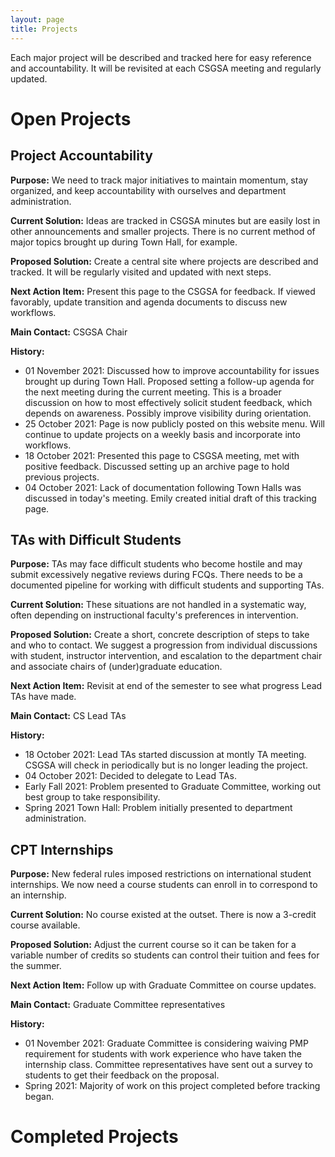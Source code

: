 ```yaml
---
layout: page
title: Projects
---
```


Each major project will be described and tracked here for easy reference and accountability. It will be revisited at each CSGSA meeting and regularly updated.

# Open Projects

## Project Accountability
**Purpose:** We need to track major initiatives to maintain momentum, stay organized, and keep accountability with ourselves and department administration.

**Current Solution:** Ideas are tracked in CSGSA minutes but are easily lost in other announcements and smaller projects. There is no current method of major topics brought up during Town Hall, for example.

**Proposed Solution:** Create a central site where projects are described and tracked. It will be regularly visited and updated with next steps.

**Next Action Item:** Present this page to the CSGSA for feedback. If viewed favorably, update transition and agenda documents to discuss new workflows.

**Main Contact:** CSGSA Chair

**History:**
- 01 November 2021: Discussed how to improve accountability for issues brought up during Town Hall. Proposed setting a follow-up agenda for the next meeting during the current meeting. This is a broader discussion on how to most effectively solicit student feedback, which depends on awareness. Possibly improve visibility during orientation.
- 25 October 2021: Page is now publicly posted on this website menu. Will continue to update projects on a weekly basis and incorporate into workflows.
- 18 October 2021: Presented this page to CSGSA meeting, met with positive feedback. Discussed setting up an archive page to hold previous projects.
- 04 October 2021: Lack of documentation following Town Halls was discussed in today's meeting. Emily created initial draft of this tracking page.

## TAs with Difficult Students
**Purpose:** TAs may face difficult students who become hostile and may submit excessively negative reviews during FCQs. There needs to be a documented pipeline for working with difficult students and supporting TAs.

**Current Solution:** These situations are not handled in a systematic way, often depending on instructional faculty's preferences in intervention.

**Proposed Solution:** Create a short, concrete description of steps to take and who to contact. We suggest a progression from individual discussions with student, instructor intervention, and escalation to the department chair and associate chairs of (under)graduate education.

**Next Action Item:** Revisit at end of the semester to see what progress Lead TAs have made.

**Main Contact:** CS Lead TAs

**History:**
- 18 October 2021: Lead TAs started discussion at montly TA meeting. CSGSA will check in periodically but is no longer leading the project.
- 04 October 2021: Decided to delegate to Lead TAs.
- Early Fall 2021: Problem presented to Graduate Committee, working out best group to take responsibility.
- Spring 2021 Town Hall: Problem initially presented to department administration. 

## CPT Internships
**Purpose:** New federal rules imposed restrictions on international student internships. We now need a course students can enroll in to correspond to an internship.

**Current Solution:** No course existed at the outset. There is now a 3-credit course available.

**Proposed Solution:** Adjust the current course so it can be taken for a variable number of credits so students can control their tuition and fees for the summer.

**Next Action Item:** Follow up with Graduate Committee on course updates.

**Main Contact:** Graduate Committee representatives

**History:**
- 01 November 2021: Graduate Committee is considering waiving PMP requirement for students with work experience who have taken the internship class. Committee representatives have sent out a survey to students to get their feedback on the proposal.
- Spring 2021: Majority of work on this project completed before tracking began.

<!--- Template
## Project Name
**Purpose:**

**Current Solution:**

**Proposed Solution:**

**Next Action Item:**

**Main Contact:**

**History:**
--->

# Completed Projects
